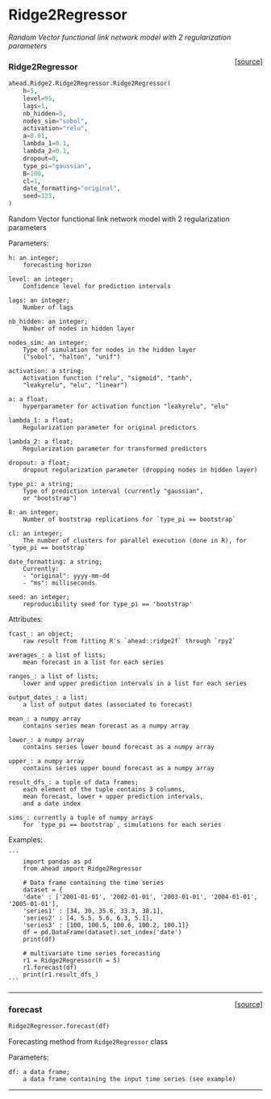 # Ridge2Regressor

_Random Vector functional link network model with 2 regularization parameters_

<span style="float:right;">[[source]](https://github.com/Techtonique/ahead/ahead/Ridge2/Ridge2Regressor.py#L45)</span>

### Ridge2Regressor


```python
ahead.Ridge2.Ridge2Regressor.Ridge2Regressor(
    h=5,
    level=95,
    lags=1,
    nb_hidden=5,
    nodes_sim="sobol",
    activation="relu",
    a=0.01,
    lambda_1=0.1,
    lambda_2=0.1,
    dropout=0,
    type_pi="gaussian",
    B=100,
    cl=1,
    date_formatting="original",
    seed=123,
)
```


Random Vector functional link network model with 2 regularization parameters

Parameters:

    h: an integer;
        forecasting horizon

    level: an integer;
        Confidence level for prediction intervals

    lags: an integer;
        Number of lags

    nb_hidden: an integer;
        Number of nodes in hidden layer

    nodes_sim: an integer;
        Type of simulation for nodes in the hidden layer
        ("sobol", "halton", "unif")

    activation: a string;
        Activation function ("relu", "sigmoid", "tanh",
        "leakyrelu", "elu", "linear")

    a: a float;
        hyperparameter for activation function "leakyrelu", "elu"

    lambda_1: a float;
        Regularization parameter for original predictors

    lambda_2: a float;
        Regularization parameter for transformed predictors

    dropout: a float;
        dropout regularization parameter (dropping nodes in hidden layer)

    type_pi: a string;
        Type of prediction interval (currently "gaussian",
        or "bootstrap")

    B: an integer;
        Number of bootstrap replications for `type_pi == bootstrap`

    cl: an integer; 
        The number of clusters for parallel execution (done in R), for `type_pi == bootstrap`

    date_formatting: a string;
        Currently:
        - "original": yyyy-mm-dd
        - "ms": milliseconds

    seed: an integer;
        reproducibility seed for type_pi == 'bootstrap'

Attributes:

    fcast_: an object;
        raw result from fitting R's `ahead::ridge2f` through `rpy2`

    averages_: a list of lists;
        mean forecast in a list for each series

    ranges_: a list of lists;
        lower and upper prediction intervals in a list for each series

    output_dates_: a list;
        a list of output dates (associated to forecast)

    mean_: a numpy array
        contains series mean forecast as a numpy array 

    lower_: a numpy array 
        contains series lower bound forecast as a numpy array   

    upper_: a numpy array 
        contains series upper bound forecast as a numpy array   

    result_dfs_: a tuple of data frames;
        each element of the tuple contains 3 columns,
        mean forecast, lower + upper prediction intervals,
        and a date index

    sims_: currently a tuple of numpy arrays
        for `type_pi == bootstrap`, simulations for each series

Examples:

    ```
        import pandas as pd
        from ahead import Ridge2Regressor

        # Data frame containing the time series
        dataset = {
        'date' : ['2001-01-01', '2002-01-01', '2003-01-01', '2004-01-01', '2005-01-01'],
        'series1' : [34, 30, 35.6, 33.3, 38.1],
        'series2' : [4, 5.5, 5.6, 6.3, 5.1],
        'series3' : [100, 100.5, 100.6, 100.2, 100.1]}
        df = pd.DataFrame(dataset).set_index('date')
        print(df)

        # multivariate time series forecasting
        r1 = Ridge2Regressor(h = 5)
        r1.forecast(df)
        print(r1.result_dfs_)
    ```


----

<span style="float:right;">[[source]](https://github.com/Techtonique/ahead/ahead/Ridge2/Ridge2Regressor.py#L198)</span>

### forecast


```python
Ridge2Regressor.forecast(df)
```


Forecasting method from `Ridge2Regressor` class

Parameters:

    df: a data frame;
        a data frame containing the input time series (see example)


----

